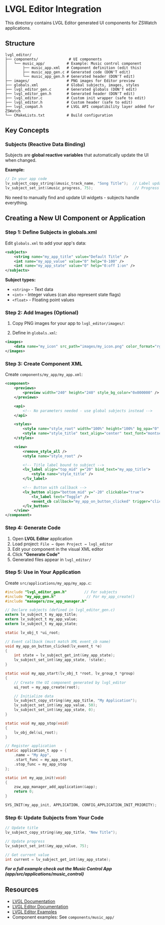 # LVGL Editor Integration

This directory contains LVGL Editor generated UI components for ZSWatch applications.

## Structure

```
lvgl_editor/
├── components/              # UI components
│   └── music_app/          # Example: Music control component
│       ├── music_app.xml   # Component definition (edit this)
│       ├── music_app_gen.c # Generated code (DON'T edit)
│       └── music_app_gen.h # Generated header (DON'T edit)
├── images/                 # PNG images for Editor preview
├── globals.xml             # Global subjects, images, styles
├── lvgl_editor_gen.c       # Generated globals (DON'T edit)
├── lvgl_editor_gen.h       # Generated header (DON'T edit)
├── lvgl_editor.c           # Custom init wrapper (safe to edit)
├── lvgl_editor.h           # Custom header (safe to edit)
├── lvgl_compat.h           # LVGL API compatibility layer added for ZSWatch
└── CMakeLists.txt          # Build configuration
```

## Key Concepts

### Subjects (Reactive Data Binding)
Subjects are **global reactive variables** that automatically update the UI when changed.

**Example:**
```c
// In your app code
lv_subject_copy_string(&music_track_name, "Song Title");  // Label updates automatically!
lv_subject_set_int(&music_progress, 75);                   // Progress arc updates automatically!
```

No need to manually find and update UI widgets - subjects handle everything.

## Creating a New UI Component or Application

### Step 1: Define Subjects in globals.xml

Edit `globals.xml` to add your app's data:

```xml
<subjects>
    <string name="my_app_title" value="Default Title" />
    <int name="my_app_value" value="0" help="0-100" />
    <int name="my_app_state" value="0" help="0:off 1:on" />
</subjects>
```

**Subject types:**
- `<string>` - Text data
- `<int>` - Integer values (can also represent state flags)
- `<float>` - Floating point values

### Step 2: Add Images (Optional)

1. Copy PNG images for your app to `lvgl_editor/images/`:

2. Define in `globals.xml`:
```xml
<images>
    <data name="my_icon" src_path="images/my_icon.png" color_format="rgb565a8"/>
</images>
```

### Step 3: Create Component XML

Create `components/my_app/my_app.xml`:

```xml
<component>
    <previews>
        <preview width="240" height="240" style_bg_color="0x000000" />
    </previews>

    <api>
        <!-- No parameters needed - use global subjects instead -->
    </api>

    <styles>
        <style name="style_root" width="100%" height="100%" bg_opa="0" />
        <style name="style_title" text_align="center" text_font="montserrat_24" />
    </styles>

    <view>
        <remove_style_all />
        <style name="style_root" />

        <!-- Title label bound to subject -->
        <lv_label align="top_mid" y="20" bind_text="my_app_title">
            <style name="style_title" />
        </lv_label>

        <!-- Button with callback -->
        <lv_button align="bottom_mid" y="-20" clickable="true">
            <lv_label text="Toggle" />
            <event_cb callback="my_app_on_button_clicked" trigger="clicked" />
        </lv_button>
    </view>
</component>
```

### Step 4: Generate Code

1. Open **LVGL Editor** application
2. Load project: `File → Open Project → lvgl_editor`
3. Edit your component in the visual XML editor
4. Click **"Generate Code"**
5. Generated files appear in `lvgl_editor/`

### Step 5: Use in Your Application

Create `src/applications/my_app/my_app.c`:

```c
#include "lvgl_editor_gen.h"        // For subjects
#include "my_app_gen.h"              // For my_app_create()
#include "managers/zsw_app_manager.h"

// Declare subjects (defined in lvgl_editor_gen.c)
extern lv_subject_t my_app_title;
extern lv_subject_t my_app_value;
extern lv_subject_t my_app_state;

static lv_obj_t *ui_root;

// Event callback (must match XML event_cb name)
void my_app_on_button_clicked(lv_event_t *e)
{
    int state = lv_subject_get_int(&my_app_state);
    lv_subject_set_int(&my_app_state, !state);
}

static void my_app_start(lv_obj_t *root, lv_group_t *group)
{
    // Create the UI component generated by lvgl_editor
    ui_root = my_app_create(root);

    // Initialize data
    lv_subject_copy_string(&my_app_title, "My Application");
    lv_subject_set_int(&my_app_value, 50);
    lv_subject_set_int(&my_app_state, 0);
}

static void my_app_stop(void)
{
    lv_obj_del(ui_root);
}

// Register application
static application_t app = {
    .name = "My App",
    .start_func = my_app_start,
    .stop_func = my_app_stop
};

static int my_app_init(void)
{
    zsw_app_manager_add_application(&app);
    return 0;
}

SYS_INIT(my_app_init, APPLICATION, CONFIG_APPLICATION_INIT_PRIORITY);
```

### Step 6: Update Subjects from Your Code

```c
// Update title
lv_subject_copy_string(&my_app_title, "New Title");

// Update progress
lv_subject_set_int(&my_app_value, 75);

// Get current value
int current = lv_subject_get_int(&my_app_state);
```

***For a full example check out the Music Control App (app/src/applications/music_control)***

## Resources

- [LVGL Documentation](https://docs.lvgl.io/)
- [LVGL Editor Documentation](https://docs.lvgl.io/master/details/xml/index.html)
- [LVGL Editor Examples](https://github.com/lvgl/lvgl_editor/tree/master/tutorials)
- Component examples: See `components/music_app/`
